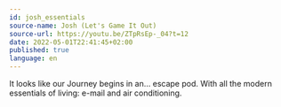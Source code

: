 ```yaml
---
id: josh_essentials
source-name: Josh (Let's Game It Out)
source-url: https://youtu.be/ZTpRsEp-_04?t=12
date: 2022-05-01T22:41:45+02:00
published: true
language: en
---
```


It looks like our Journey begins in an… escape pod. With all the modern essentials of living: e-mail and air conditioning.
